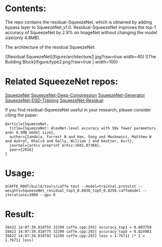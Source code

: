 # Contents:

The repo contains the residual-SqueezeNet, which is obtained by adding bypass layer to SqueezeNet_v1.0. Residual-SqueezeNet improves the top-1 accuracy of SqueezeNet by 2.9% on ImageNet without changing the model size(only 4.8MB).

The architecture of the residual SqueezeNet: 

![Residual SqueezeNet](figure/architecture2.jpg?raw=true width=40)
![The Building Block](figure/type2.png?raw=true  | width=100)

# Related SqueezeNet repos:
[SqueezeNet](https://github.com/DeepScale/SqueezeNet)
[SqueezeNet-Deep-Compression](https://github.com/songhan/SqueezeNet-Deep-Compression)
[SqueezeNet-Generator](https://github.com/songhan/SqueezeNet-Generator)
[SqueezeNet-DSD-Training](https://github.com/songhan/SqueezeNet-DSD-Training)
[SqueezeNet-Residual](https://github.com/songhan/SqueezeNet-Residual)



If you find residual-SqueezeNet useful in your research, please consider citing the paper:

    @article{SqueezeNet,
      title={SqueezeNet: AlexNet-level accuracy with 50x fewer parameters and< 0.5MB model size},
      author={Iandola, Forrest N and Han, Song and Moskewicz, Matthew W and Ashraf, Khalid and Dally, William J and Keutzer, Kurt},
      journal={arXiv preprint arXiv:1602.07360},
      year={2016}
    }
  

# Usage:

    $CAFFE_ROOT/build/tools/caffe test --model=trainval.prototxt --weights=SqueezeNet_residual_top1_0.6038_top5_0.8250.caffemodel --iterations=1000 --gpu 0

# Result:
      
    I0422 14:07:39.810755 32299 caffe.cpp:293] accuracy_top1 = 0.603759
    I0422 14:07:39.810775 32299 caffe.cpp:293] accuracy_top5 = 0.824981
    I0422 14:07:39.810792 32299 caffe.cpp:293] loss = 1.76711 (* 1 = 1.76711 loss) 



